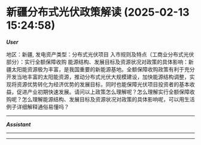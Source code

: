 <!-- Generated by SpecStory -->

# 新疆分布式光伏政策解读 (2025-02-13 15:24:58)

_**User**_

地区：新疆,                                                                                                 发电资产类型：分布式光伏项目
入市规则及特点（工商业分布式光伏部分）：实行全额保障收购
能源结构、发展目标及资源状况对政策的具体影响：新疆太阳能资源极为丰富，是我国重要的新能源基地。全额保障收购政策有利于充分开发当地丰富的太阳能资源，推动分布式光伏大规模建设，加快能源结构调整，实现将资源优势转化为经济优势的发展目标，同时也能保障光伏项目投资者的基本收益，促进产业初期快速发展。请问以上政策怎么理解呢？怎么理解实行全额保障收购呢？怎么理解能源结构、发展目标及资源状况对政策的具体影响呢，可以用生活例子详细解释通俗易懂吗？


---

_**Assistant**_



---



---

